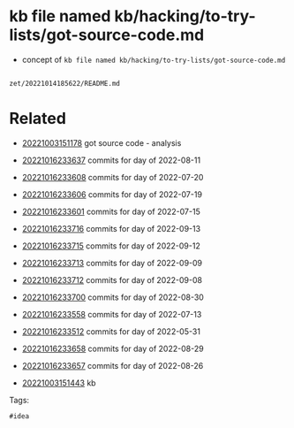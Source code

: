 # kb file named kb/hacking/to-try-lists/got-source-code.md

- concept of `kb file named kb/hacking/to-try-lists/got-source-code.md`

```
```

` zet/20221014185622/README.md `

# Related

- [20221003151178](/zet/20221003151178/README.md) got source code - analysis

- [20221016233637](/zet/20221016233637/README.md) commits for day of 2022-08-11
- [20221016233608](/zet/20221016233608/README.md) commits for day of 2022-07-20
- [20221016233606](/zet/20221016233606/README.md) commits for day of 2022-07-19
- [20221016233601](/zet/20221016233601/README.md) commits for day of 2022-07-15
- [20221016233716](/zet/20221016233716/README.md) commits for day of 2022-09-13
- [20221016233715](/zet/20221016233715/README.md) commits for day of 2022-09-12
- [20221016233713](/zet/20221016233713/README.md) commits for day of 2022-09-09
- [20221016233712](/zet/20221016233712/README.md) commits for day of 2022-09-08
- [20221016233700](/zet/20221016233700/README.md) commits for day of 2022-08-30
- [20221016233558](/zet/20221016233558/README.md) commits for day of 2022-07-13
- [20221016233512](/zet/20221016233512/README.md) commits for day of 2022-05-31
- [20221016233658](/zet/20221016233658/README.md) commits for day of 2022-08-29
- [20221016233657](/zet/20221016233657/README.md) commits for day of 2022-08-26
- [20221003151443](/zet/20221003151443/README.md) kb

Tags:

    #idea
